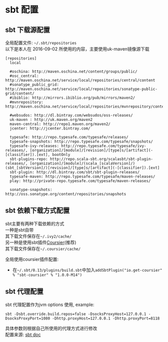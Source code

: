 # sbt 配置

## sbt 下载源配置
全局配置文件: `~/.sbt/repositories`  
以下是本人在 2016-09-02 所使用的内容，主要使用uk-maven镜像源下载

```
[repositories]
  local

  #oschina: http://maven.oschina.net/content/groups/public/
  #osc_central: http://maven.oschina.net/service/local/repositories/central/content
  #sonatype_public_grid: http://maven.oschina.net/service/local/repositories/sonatype-public-grid/content/
  #ibiblio: http://mirrors.ibiblio.org/pub/mirrors/maven2/
  #mvnrepository: http://maven.oschina.net/service/local/repositories/mvnrepository/content/

  #websudos: http://dl.bintray.com/websudos/oss-releases/
  uk-maven : http://uk.maven.org/maven2
  maven-central: http://repo1.maven.org/maven2/
  jcenter: http://jcenter.bintray.com/

  typesafe: http://repo.typesafe.com/typesafe/releases/
  typesafe-snapshots: http://repo.typesafe.com/typesafe/snapshots/
  typesafe-ivy-releases: http://repo.typesafe.com/typesafe/ivy-releases/, [organization]/[module]/[revision]/[type]s/[artifact](-[classifier]).[ext], bootOnly
  sbt-plugins-repo: http://repo.scala-sbt.org/scalasbt/sbt-plugin-releases/, [organization]/[module]/(scala_[scalaVersion]/)(sbt_[sbtVersion]/)[revision]/[type]s/[artifact](-[classifier]).[ext]
  sbt-plugin: http://dl.bintray.com/sbt/sbt-plugin-releases/
  typesafe-maven: http://repo.typesafe.com/typesafe/maven-releases/
  play: http://private-repo.typesafe.com/typesafe/maven-releases/

  sonatype-snapshots: http://oss.sonatype.org/content/repositories/snapshots
```

## sbt 依赖下载方式配置
sbt主要有两种下载依赖的方式  
一种是sbt自带  
其下载文件保存在`~/.ivy2/cache/`  
另一种是使用sbt插件[Coursier](https://github.com/alexarchambault/coursier)(推荐)   
其下载文件保存在`~/.coursier/cache/`  

全局使用coursier插件配置:
- 在`~/.sbt/0.13/plugins/build.sbt`中加入`addSbtPlugin("io.get-coursier" % "sbt-coursier" % "1.0.0-M14")`

## sbt 代理配置
sbt 代理配置作为jvm options 使用, example:  
```
sbt -Dsbt.override.build.repos=false -DsocksProxyHost=127.0.0.1 -DsocksProxyPort=1080 -Dhttp.proxyHost=127.0.0.1 -Dhttp.proxyPort=8118
```
具体参数则根据自己所使用的代理方式进行修改  
配置来源: [sbt doc](http://www.scala-sbt.org/0.13/docs/Proxy-Repositories.html)
